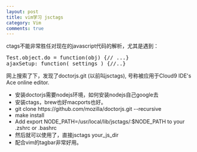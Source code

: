 ```yaml
---
layout: post
title: vim学习 jsctags
category: Vim
comments: true
---
```


<p>
ctags不能非常胜任对现在的javascript代码的解析，尤其是遇到：
<pre class="prettyprint">
Test.object.do = function(obj) {// ...}
ajaxSetup: function( settings ) {//..}
</pre>
网上搜索了下，发现了doctorjs.git (以前叫jsctags), 号称被应用于Cloud9 IDE's Ace online editor.
<div class="comment">
<ul>
  <li>安装doctorjs需要nodejs环境，如何安装nodejs自己google去</li>
  <li>安装ctags，brew也好macports也好。</li>
  <li>git  clone https://github.com/mozilla/doctorjs.git --recursive</li>
  <li>make install</li>
  <li>Add export NODE_PATH=/usr/local/lib/jsctags/:$NODE_PATH to your .zshrc or .bashrc</li>
  <li>然后就可以使用了，直接jsctags your_js_dir</li>
  <li>配合vim的tagbar非常好用。</li>
</ul>
</div>

</p>
